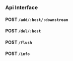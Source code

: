 

### Api Interface

#### POST `/add/:host/:downstream`

#### POST `/del/:host`

#### POST `/flush`

#### POST `/info`
